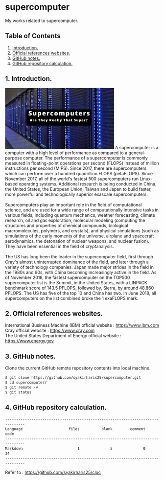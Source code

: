 # supercomputer
My works related to supercomputer.

## Table of Contents
1. [Introduction.](#introduction)
2. [Official references websites.](#references)
3. [GitHub notes.](#github)
4. [GitHub repository calculation.](#calculation)

<a name="introduction"></a>
## 1. Introduction.
<img src="supercomputer.jpg" height="200">
A supercomputer is a computer with a high level of performance as compared to a general-purpose computer. The performance of a supercomputer is commonly measured in floating-point operations per second (FLOPS) instead of million instructions per second (MIPS). Since 2017, there are supercomputers which can perform over a hundred quadrillion FLOPS (petaFLOPS). Since November 2017, all of the world's fastest 500 supercomputers run Linux-based operating systems. Additional research is being conducted in China, the United States, the European Union, Taiwan and Japan to build faster, more powerful and technologically superior exascale supercomputers.
<br /><br />
Supercomputers play an important role in the field of computational science, and are used for a wide range of computationally intensive tasks in various fields, including quantum mechanics, weather forecasting, climate research, oil and gas exploration, molecular modeling (computing the structures and properties of chemical compounds, biological macromolecules, polymers, and crystals), and physical simulations (such as simulations of the early moments of the universe, airplane and spacecraft aerodynamics, the detonation of nuclear weapons, and nuclear fusion). They have been essential in the field of cryptanalysis.
<br /><br />
The US has long been the leader in the supercomputer field, first through Cray's almost uninterrupted dominance of the field, and later through a variety of technology companies. Japan made major strides in the field in the 1980s and 90s, with China becoming increasingly active in the field. As of November 2018, the fastest supercomputer on the TOP500 supercomputer list is the Summit, in the United States, with a LINPACK benchmark score of 143.5 PFLOPS, followed by, Sierra, by around 48.860 PFLOPS. The US has five of the top 10 and China has two. In June 2018, all supercomputers on the list combined broke the 1 exaFLOPS mark.

<a name="references"></a>
## 2. Official references websites. 
International Business Machine (IBM) official website : https://www.ibm.com <br />
Cray official website : https://www.cray.com <br />
The United States Department of Energy official website : https://www.energy.gov <br />
 
<a name="github"></a>
## 3. GitHub notes.
Clone the current GitHub remote repository contents into local machine.
```
$ git clone https://github.com/syakirharis25/supercomputer.git
$ cd supercomputer/
$ git remote -v
$ git status
```

<a name="calculation"></a>
## 4. GitHub repository calculation.
```
-------------------------------------------------------------------------------
Language                     files          blank        comment           code
-------------------------------------------------------------------------------
Markdown                         1              5              0             34
-------------------------------------------------------------------------------
```
Refer to : https://github.com/syakirharis25/cloc
